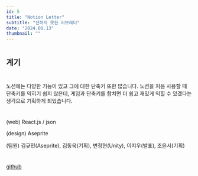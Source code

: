 ```yaml
---
id: 5
title: "Notion Letter"
subtitle: "전하지 못한 러브레터"
date: "2024.08.13"
thumbnail: ""
---
```

#
## 계기
#
노션에는 다양한 기능이 있고 그에 대한 단축키 또한 많습니다. 노션을 처음 사용할 때 단축키를 익히기 쉽지 않은데, 게임과 단축키를 합치면 더 쉽고 재밌게 익힐 수 있겠다는 생각으로 기획하게 되었습니다. 
#
(web) React.js / json


(design) Aseprite


(팀원) 김규민(Aseprite), 김동욱(기획), 변정현(Unity), 이지우(발표), 조윤서(기획)
#
##
#
[github](https://github.com/gyumingim/counterspell)